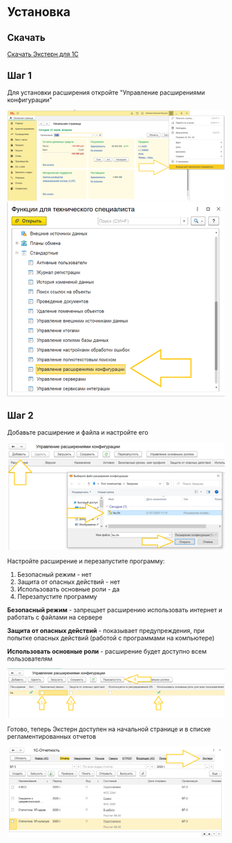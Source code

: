 # Установка

## Скачать

[Скачать Экстерн для 1С](https://update.kontur.ru/1c/v1/kext/extension)

## Шаг 1

Для установки расширения откройте "Управление расширениями конфигурации"

!["Файл"](install-ext-1.png)
!["Все функции"](install-ext-2.png)

## Шаг 2

Добавьте расширение и файла и настройте его

!["Управление расширениями"](install-ext-3.png)

Настройте расширение и перезапустите программу:

1. Безопасный режим - нет
2. Защита от опасных действий - нет
3. Использовать основные роли - да
4. Перезапустите программу

**Безопасный режим** - запрещает расширению использовать интернет и работать с файлами на сервере

**Защита от опасных действий** - показывает предупреждения, при попытке опасных действий (работой с программами на компьютере)

**Использовать основные роли** - расширение будет доступно всем пользователям

!["Настройка расширения"](install-ext-4.png)

Готово, теперь Экстерн доступен на начальной странице и в списке регламентированных отчетов

!["Результат"](install-ext-5.png)
